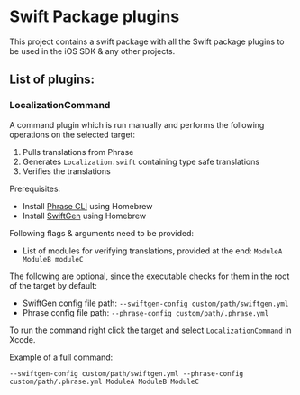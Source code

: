 # Swift Package plugins

This project contains a swift package with all the Swift package plugins to be used in the iOS SDK & any other projects. 

## List of plugins:

### LocalizationCommand

A command plugin which is run manually and performs the following operations on the selected target:

1. Pulls translations from Phrase
2. Generates `Localization.swift` containing type safe translations
3. Verifies the translations

Prerequisites:

- Install [Phrase CLI](https://support.phrase.com/hc/en-us/articles/5784093863964-CLI-Installation-Strings-) using Homebrew
- Install [ SwiftGen](https://github.com/SwiftGen/SwiftGen#installation) using Homebrew

Following flags & arguments need to be provided:

- List of modules for verifying translations, provided at the end: `ModuleA ModuleB moduleC`

The following are optional, since the executable checks for them in the root of the target by default:

- SwiftGen config file path: `--swiftgen-config custom/path/swiftgen.yml`
- Phrase config file path: `--phrase-config custom/path/.phrase.yml`

To run the command right click the target and select `LocalizationCommand` in Xcode.

Example of a full command: 

`--swiftgen-config custom/path/swiftgen.yml --phrase-config custom/path/.phrase.yml ModuleA ModuleB ModuleC`


